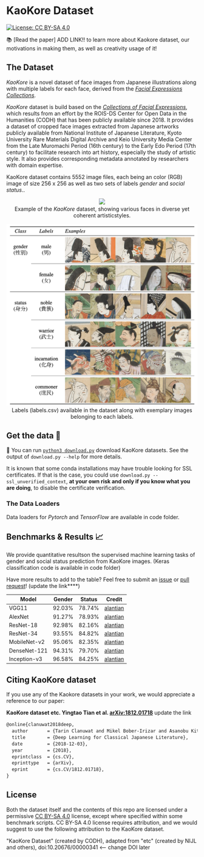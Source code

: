 # KaoKore Dataset

[![License: CC BY-SA 4.0](https://img.shields.io/badge/License-CC%20BY--SA%204.0-blue.svg)](https://creativecommons.org/licenses/by-sa/4.0/)  


📚 [Read the paper]  ADD LINK!! to learn more about Kaokore dataset, our motivations in making them, as well as creativity usage of it!

## The Dataset

_KaoKore_ is a novel dataset of face images from Japanese illustrations along with multiple labels for each face, derived from the [_Facial Expressions Collections_](http://codh.rois.ac.jp/face/). 

_KaoKore_ dataset is build based on the [_Collections of Facial Expressions_](http://codh.rois.ac.jp/face/), which  results from an effort by the ROIS-DS Center for Open Data in the Humanities (CODH) that has been publicly available since 2018. 
It provides a dataset of cropped face images extracted from Japanese artworks publicly available from National Institute of Japanese Literature, Kyoto University Rare Materials Digital Archive and Keio University Media Center from the Late Muromachi Period (16th century) to the Early Edo Period (17th century) to facilitate research into art history, especially the study of artistic style. It also provides corresponding metadata annotated by researchers with domain expertise.

KaoKore dataset contains 5552 image files, each being an color (RGB) image of size 256 x 256 as well as two sets of labels _gender_ and _social status_.. 

<p align="center">
  <img src="images/fig/dataset_example.png" width='768'>

  <br>
  Example of the <em>KaoKore</em> dataset, showing various faces in diverse yet coherent artisticstyles.
</p>

<p align="center">
  <img src="images/fig/label_example.png" width='512'>
  
  <br>
  Labels (labels.csv) available in the dataset along with exemplary images belonging to each labels.
</p>


## Get the data 💾

🌟 You can run [`python3 download.py`](download.py) download KaoKore datasets.
See the output of `download.py --help` for more details.

It is known that some conda installations may have trouble looking for SSL certificates. If that is the case, you could use `download.py --ssl_unverified_context`, **at your own risk and only if you know what you are doing**, to disable the certificate verification.

### The Data Loaders

Data loaders for _Pytorch_ and _TensorFlow_ are available in code folder.

## Benchmarks & Results 📈
We provide quantitative resultson the supervised machine learning tasks of gender and social status prediction from KaoKore images. (Keras classification code is available in code folder)

Have more results to add to the table? Feel free to submit an [issue](https://github.com/rois-codh/kaokore/issues/new) or [pull request](https://github.com/rois-codh/kaokore/compare)! (update the link****)

|Model                            | Gender| Status | Credit
|---------------------------------|-------|--------|-----|
|VGG11    |92.03% | 78.74% | [alantian](https://github.com/alantian) |
|AlexNet    |91.27% | 78.93% | [alantian](https://github.com/alantian) |
|ResNet-18    |92.98% | 82.16% | [alantian](https://github.com/alantian) |
|ResNet-34    |93.55% | 84.82% | [alantian](https://github.com/alantian) |
|MobileNet-v2    |95.06% | 82.35% | [alantian](https://github.com/alantian) |
|DenseNet-121   |94.31% | 79.70% | [alantian](https://github.com/alantian) |
|Inception-v3    |96.58% | 84.25% | [alantian](https://github.com/alantian) |


## Citing KaoKore dataset
If you use any of the Kaokore datasets in your work, we would appreciate a reference to our paper:

**KaoKore dataset etc. Yingtao Tian et al. [arXiv:1812.01718](https://arxiv.org/abs/1812.01718)** update the link

```latex
@online{clanuwat2018deep,
  author       = {Tarin Clanuwat and Mikel Bober-Irizar and Asanobu Kitamoto and Alex Lamb and Kazuaki Yamamoto and David Ha},
  title        = {Deep Learning for Classical Japanese Literature},
  date         = {2018-12-03},
  year         = {2018},
  eprintclass  = {cs.CV},
  eprinttype   = {arXiv},
  eprint       = {cs.CV/1812.01718},
}
```

## License

Both the dataset itself and the contents of this repo are licensed under a permissive  [CC BY-SA 4.0](https://creativecommons.org/licenses/by-sa/4.0/) license, except where specified within some benchmark scripts. CC BY-SA 4.0 license requires attribution, and we would suggest to use the following attribution to the KaoKore dataset.

"KaoKore Dataset" (created by CODH), adapted from "etc" 
(created by NIJL and others), doi:10.20676/00000341 <-- change DOI later
